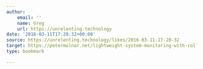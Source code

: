 ```yaml
---
author:
    email: ''
    name: Greg
    url: https://unrelenting.technology
date: '2016-03-11T17:20:32+00:00'
source: https://unrelenting.technology/likes/2016-03-11-17-20-32
target: https://petermolnar.net/lightweight-system-monitoring-with-collectd-and-jarmon/
type: bookmark

---
```


